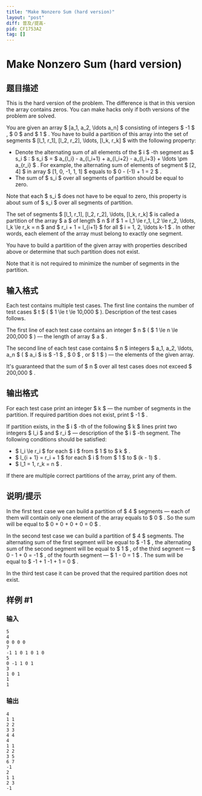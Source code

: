 ```yaml
---
title: "Make Nonzero Sum (hard version)"
layout: "post"
diff: 普及/提高-
pid: CF1753A2
tag: []
---
```


# Make Nonzero Sum (hard version)

## 题目描述

This is the hard version of the problem. The difference is that in this version the array contains zeros. You can make hacks only if both versions of the problem are solved.

You are given an array $ [a_1, a_2, \ldots a_n] $ consisting of integers $ -1 $ , $ 0 $ and $ 1 $ . You have to build a partition of this array into the set of segments $ [l_1, r_1], [l_2, r_2], \ldots, [l_k, r_k] $ with the following property:

- Denote the alternating sum of all elements of the $ i $ -th segment as $ s_i $ : $ s_i $ = $ a_{l_i} - a_{l_i+1} + a_{l_i+2} - a_{l_i+3} + \ldots \pm a_{r_i} $ . For example, the alternating sum of elements of segment $ [2, 4] $ in array $ [1, 0, -1, 1, 1] $ equals to $ 0 - (-1) + 1 = 2 $ .
- The sum of $ s_i $ over all segments of partition should be equal to zero.

Note that each $ s_i $ does not have to be equal to zero, this property is about sum of $ s_i $ over all segments of partition.

The set of segments $ [l_1, r_1], [l_2, r_2], \ldots, [l_k, r_k] $ is called a partition of the array $ a $ of length $ n $ if $ 1 = l_1 \le r_1, l_2 \le r_2, \ldots, l_k \le r_k = n $ and $ r_i + 1 = l_{i+1} $ for all $ i = 1, 2, \ldots k-1 $ . In other words, each element of the array must belong to exactly one segment.

You have to build a partition of the given array with properties described above or determine that such partition does not exist.

Note that it is not required to minimize the number of segments in the partition.

## 输入格式

Each test contains multiple test cases. The first line contains the number of test cases $ t $ ( $ 1 \le t \le 10\,000 $ ). Description of the test cases follows.

The first line of each test case contains an integer $ n $ ( $ 1 \le n \le 200\,000 $ ) — the length of array $ a $ .

The second line of each test case contains $ n $ integers $ a_1, a_2, \ldots, a_n $ ( $ a_i $ is $ -1 $ , $ 0 $ , or $ 1 $ ) — the elements of the given array.

It's guaranteed that the sum of $ n $ over all test cases does not exceed $ 200\,000 $ .

## 输出格式

For each test case print an integer $ k $ — the number of segments in the partition. If required partition does not exist, print $ -1 $ .

If partition exists, in the $ i $ -th of the following $ k $ lines print two integers $ l_i $ and $ r_i $ — description of the $ i $ -th segment. The following conditions should be satisfied:

- $ l_i \le r_i $ for each $ i $ from $ 1 $ to $ k $ .
- $ l_{i + 1} = r_i + 1 $ for each $ i $ from $ 1 $ to $ (k - 1) $ .
- $ l_1 = 1, r_k = n $ .

If there are multiple correct partitions of the array, print any of them.

## 说明/提示

In the first test case we can build a partition of $ 4 $ segments — each of them will contain only one element of the array equals to $ 0 $ . So the sum will be equal to $ 0 + 0 + 0 + 0 = 0 $ .

In the second test case we can build a partition of $ 4 $ segments. The alternating sum of the first segment will be equal to $ -1 $ , the alternating sum of the second segment will be equal to $ 1 $ , of the third segment — $ 0 - 1 + 0 = -1 $ , of the fourth segment — $ 1 - 0 = 1 $ . The sum will be equal to $ -1 + 1 -1 + 1 = 0 $ .

In the third test case it can be proved that the required partition does not exist.

## 样例 #1

### 输入

```
5
4
0 0 0 0
7
-1 1 0 1 0 1 0
5
0 -1 1 0 1
3
1 0 1
1
1
```

### 输出

```
4
1 1
2 2
3 3
4 4
4
1 1
2 2
3 5
6 7
-1
2
1 1
2 3
-1
```

